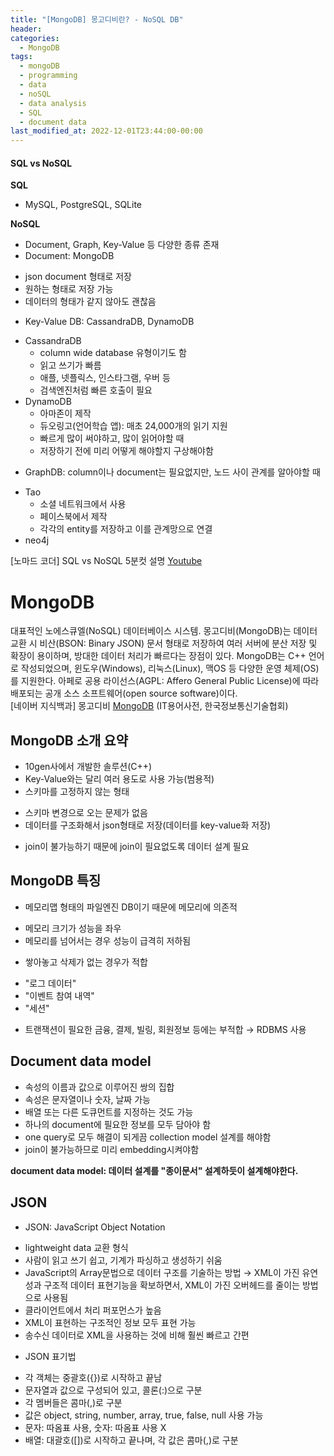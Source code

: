 ```yaml
---
title: "[MongoDB] 몽고디비란? - NoSQL DB"
header:
categories:
  - MongoDB
tags:
  - mongoDB
  - programming
  - data
  - noSQL
  - data analysis
  - SQL
  - document data 
last_modified_at: 2022-12-01T23:44:00-00:00
---
```

#### SQL vs NoSQL 
**SQL**
- MySQL, PostgreSQL, SQLite
   

**NoSQL**
- Document, Graph, Key-Value 등 다양한 종류 존재 
- Document: MongoDB 
 * json document 형태로 저장 
 * 원하는 형태로 저장 가능 
 * 데이터의 형태가 같지 않아도 괜찮음
- Key-Value DB: CassandraDB, DynamoDB
 * CassandraDB
   + column wide database 유형이기도 함
   + 읽고 쓰기가 빠름
   + 애플, 넷플릭스, 인스타그램, 우버 등 
   + 검색엔진처럼 빠른 호출이 필요
 * DynamoDB
   + 아마존이 제작
   + 듀오링고(언어학습 앱): 매초 24,000개의 읽기 지원
   + 빠르게 많이 써야하고, 많이 읽어야할 때
   + 저장하기 전에 미리 어떻게 해야할지 구상해야함 
- GraphDB: column이나 document는 필요없지만, 노드 사이 관계를 알아야할 때
 * Tao
   + 소셜 네트워크에서 사용
   + 페이스북에서 제작 
   + 각각의 entity를 저장하고 이를 관계망으로 연결
 * neo4j

[노마드 코더] SQL vs NoSQL 5분컷 설명 [Youtube](https://youtu.be/Q_9cFgzZr8Q)

# MongoDB
      
대표적인 노에스큐엘(NoSQL) 데이터베이스 시스템. 몽고디비(MongoDB)는 데이터 교환 시 비산(BSON: Binary JSON) 문서 형태로 저장하여 여러 서버에 분산 저장 및 확장이 용이하며, 방대한 데이터 처리가 빠르다는 장점이 있다. MongoDB는 C++ 언어로 작성되었으며, 윈도우(Windows), 리눅스(Linux), 맥OS 등 다양한 운영 체제(OS)를 지원한다. 아페로 공용 라이선스(AGPL: Affero General Public License)에 따라 배포되는 공개 소스 소프트웨어(open source software)이다.   
[네이버 지식백과] 몽고디비 [MongoDB](https://terms.naver.com/entry.naver?docId=3435635&cid=42346&categoryId=42346) (IT용어사전, 한국정보통신기술협회)      
   

## MongoDB 소개 요약 
- 10gen사에서 개발한 솔루션(C++)
- Key-Value와는 달리 여러 용도로 사용 가능(범용적)
- 스키마를 고정하지 않는 형태
 + 스키마 변경으로 오는 문제가 없음
 + 데이터를 구조화해서 json형태로 저장(데이터를 key-value화 저장)
- join이 불가능하기 때문에 join이 필요없도록 데이터 설계 필요

## MongoDB 특징
- 메모리맵 형태의 파일엔진 DB이기 때문에 메모리에 의존적
 + 메모리 크기가 성능을 좌우
 + 메모리를 넘어서는 경우 성능이 급격히 저하됨
- 쌓아놓고 삭제가 없는 경우가 적합
 + "로그 데이터"
 + "이벤트 참여 내역"
 + "세션"
- 트랜잭션이 필요한 금융, 결제, 빌링, 회원정보 등에는 부적합 → RDBMS 사용

## Document data model
- 속성의 이름과 값으로 이루어진 쌍의 집합
- 속성은 문자열이나 숫자, 날짜 가능
- 배열 또는 다른 도큐먼트를 지정하는 것도 가능
- 하나의 document에 필요한 정보를 모두 담아야 함
- one query로 모두 해결이 되게끔 collection model 설계를 해야함
- join이 불가능하므로 미리 embedding시켜야함

**document data model: 데이터 설계를 "종이문서" 설계하듯이 설계해야한다.**
   

## JSON
- JSON: JavaScript Object Notation
 + lightweight data 교환 형식
 + 사람이 읽고 쓰기 쉽고, 기계가 파싱하고 생성하기 쉬움
 + JavaScript의 Array문법으로 데이터 구조를 기술하는 방법 → XML이 가진 유연성과 구조적 데이터 표현기능을 확보하면서, XML이 가진 오버헤드를 줄이는 방법으로 사용됨
 + 클라이언트에서 처리 퍼포먼스가 높음
 + XML이 표현하는 구조적인 정보 모두 표현 가능
 + 송수신 데이터로 XML을 사용하는 것에 비해 훨씬 빠르고 간편

- JSON 표기법
 + 각 객체는 중괄호({})로 시작하고 끝남
 + 문자열과 값으로 구성되어 있고, 콜론(:)으로 구분
 + 각 멤버들은 콤마(,)로 구분
 + 값은 object, string, number, array, true, false, null 사용 가능
 + 문자: 따옴표 사용, 숫자: 따옴표 사용 X
 + 배열: 대괄호([])로 시작하고 끝나며, 각 값은 콤마(,)로 구분